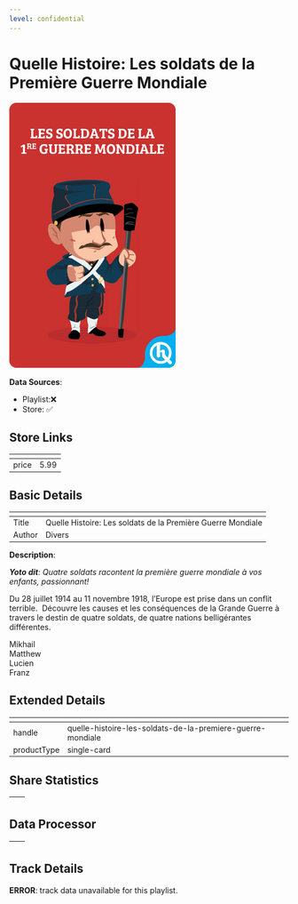 ```yaml
---
level: confidential
---
```

# Quelle Histoire: Les soldats de la Première Guerre Mondiale

![card_[93DlX].png](../../img/cards/card_[93DlX].png)

**Data Sources**: 

- Playlist:❌
- Store: ✅


## Store Links

| <!-- --> | <!-- --> |
| - | - |
| price | 5.99 |


## Basic Details

| <!-- --> | <!-- --> |
| - | - |
| Title | Quelle Histoire: Les soldats de la Première Guerre Mondiale |
| Author | Divers |

**Description**:

_**Yoto dit**: Quatre soldats racontent la première guerre mondiale à vos enfants, passionnant!_ 

Du 28 juillet 1914 au 11 novembre 1918, l’Europe est prise dans un conflit terrible.  Découvre les causes et les conséquences de la Grande Guerre à travers le destin de quatre soldats, de quatre nations belligérantes différentes.

Mikhail  
Matthew  
Lucien  
Franz


## Extended Details

| <!-- --> | <!-- --> |
| - | - |
| handle | quelle-histoire-les-soldats-de-la-premiere-guerre-mondiale |
| productType | single-card |


## Share Statistics

| <!-- --> | <!-- --> |
| - | - |


## Data Processor

| <!-- --> | <!-- --> |
| - | - |


## Track Details

**ERROR**: track data unavailable for this playlist.
